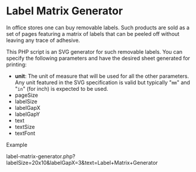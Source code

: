 Label Matrix Generator
======================

In office stores one can buy removable labels.  Such products are sold as a set of pages featuring a matrix of labels that can be peeled off without leaving any trace of adhesive.

This PHP script is an SVG generator for such removable labels.  You can specify the following parameters and have the desired sheet generated for printing:

* __unit__: The unit of measure that will be used for all the other parameters.  Any unit featured in the SVG specification is valid but typically "`mm`" and "`in`" (for inch) is expected to be used.
* pageSize
* labelSize
* labelGapX
* labelGapY
* text
* textSize
* textFont

Example

label-matrix-generator.php?labelSize=20x10&labelGapX=3&text=Label+Matrix+Generator
